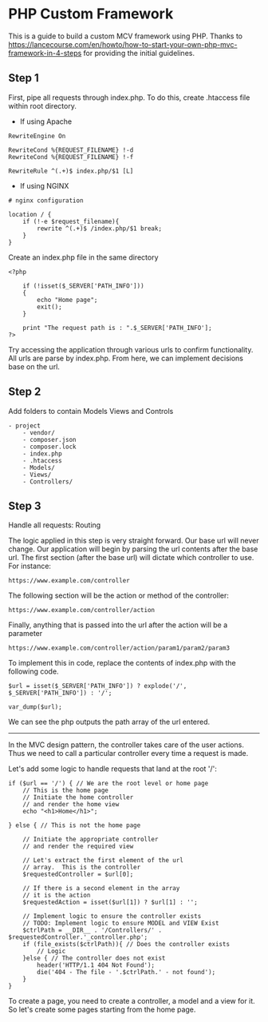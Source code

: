 # PHP Custom Framework


This is a guide to build a custom MCV framework using PHP. Thanks to https://lancecourse.com/en/howto/how-to-start-your-own-php-mvc-framework-in-4-steps for providing the initial guidelines.

## Step 1
First, pipe all requests through index.php. To do this, create .htaccess file within root directory. 

* If using Apache
```angular2svg
RewriteEngine On

RewriteCond %{REQUEST_FILENAME} !-d
RewriteCond %{REQUEST_FILENAME} !-f

RewriteRule ^(.+)$ index.php/$1 [L]
```

* If using NGINX
```angular2svg
# nginx configuration

location / {
    if (!-e $request_filename){
        rewrite ^(.+)$ /index.php/$1 break;
    }
}
```
Create an index.php file in the same directory 
```angular2svg
<?php

    if (!isset($_SERVER['PATH_INFO']))
    {
        echo "Home page";
        exit();
    }

    print "The request path is : ".$_SERVER['PATH_INFO'];
?>
```
Try accessing the application through various urls to confirm functionality. All urls are parse by index.php. From here, we can implement decisions base on the url.

## Step 2

Add folders to contain Models Views and Controls

```angular2svg
- project 
    - vendor/
    - composer.json
    - composer.lock
    - index.php
    - .htaccess
    - Models/
    - Views/
    - Controllers/
```

## Step 3

Handle all requests: Routing

The logic applied in this step is very straight forward. Our base url will never change. Our application will begin by parsing the url contents after the base url. The first section (after the base url) will dictate which controller to use. For instance:

```angular2svg
https://www.example.com/controller
```
The following section will be the action or method of the controller:

```angular2svg
https://www.example.com/controller/action
```

Finally, anything that is passed into the url after the action will be a parameter

```angular2svg
https://www.example.com/controller/action/param1/param2/param3
```

To implement this in code, replace the contents of index.php with the following code.

```angular2svg
$url = isset($_SERVER['PATH_INFO']) ? explode('/', $_SERVER['PATH_INFO']) : '/';

var_dump($url);
```

We can see the php outputs the path array of the url entered.

<hr>
In the MVC design pattern, the controller takes care of the user actions. Thus we need to call a particular controller every time a request is made.

Let's add some logic to handle requests that land at the root '/':
```angular2svg
if ($url == '/') { // We are the root level or home page
    // This is the home page
    // Initiate the home controller
    // and render the home view
    echo "<h1>Home</h1>";

} else { // This is not the home page

    // Initiate the appropriate controller
    // and render the required view

    // Let's extract the first element of the url
    // array.  This is the controller
    $requestedController = $url[0];

    // If there is a second element in the array
    // it is the action
    $requestedAction = isset($url[1]) ? $url[1] : '';

    // Implement logic to ensure the controller exists
    // TODO: Implement logic to ensure MODEL and VIEW Exist
    $ctrlPath = __DIR__ . '/Controllers/' . $requestedController.'_controller.php';
    if (file_exists($ctrlPath)){ // Does the controller exists
        // Logic 
    }else { // The controller does not exist
        header('HTTP/1.1 404 Not Found');
        die('404 - The file - '.$ctrlPath.' - not found');
    }
}
```

To create a page, you need to create a controller, a model and a view for it. So let's create some pages starting from the home page.